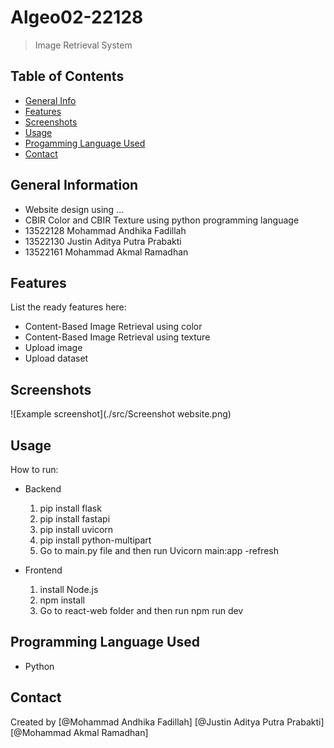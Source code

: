 # Algeo02-22128 
> Image Retrieval System 


## Table of Contents
* [General Info](#general-information)
* [Features](#features)
* [Screenshots](#screenshots)
* [Usage](#usage)
* [Progamming Language Used](#programming-language-used)
* [Contact](#contact)
<!-- * [License](#license) -->


## General Information
- Website design using ...
- CBIR Color and CBIR Texture using python programming language
- 13522128 Mohammad Andhika Fadillah
- 13522130 Justin Aditya Putra Prabakti
- 13522161 Mohammad Akmal Ramadhan
<!-- You don't have to answer all the questions - just the ones relevant to your project. -->


## Features
List the ready features here:
- Content-Based Image Retrieval using color
- Content-Based Image Retrieval using texture
- Upload image
- Upload dataset


## Screenshots
![Example screenshot](./src/Screenshot website.png)
<!-- If you have screenshots you'd like to share, include them here. -->


## Usage
How to run:
- Backend
     1. pip install flask
     2. pip install fastapi
     3. pip install uvicorn
     4. pip install python-multipart
     5. Go to main.py file and then run Uvicorn main:app -refresh

- Frontend
     1. install Node.js
     2. npm install
     3. Go to react-web folder and then run npm run dev



## Programming Language Used
- Python


## Contact 
Created by [@Mohammad Andhika Fadillah] [@Justin Aditya Putra Prabakti] [@Mohammad Akmal Ramadhan]


<!-- Optional -->
<!-- ## License -->
<!-- This project is open source and available under the [... License](). -->

<!-- You don't have to include all sections - just the one's relevant to your project -->

